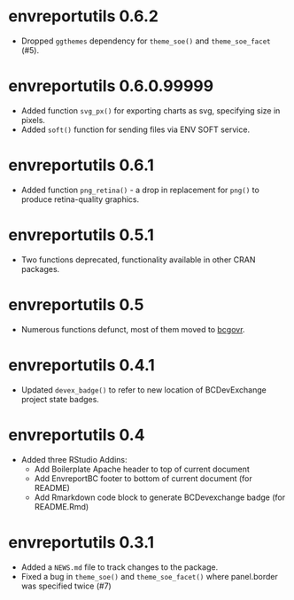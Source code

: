 # envreportutils 0.6.2

* Dropped `ggthemes` dependency for `theme_soe()` and `theme_soe_facet` (#5).

# envreportutils 0.6.0.99999

* Added function `svg_px()` for exporting charts as svg, specifying size in pixels.
* Added `soft()` function for sending files via ENV SOFT service.

# envreportutils 0.6.1

* Added function `png_retina()` - a drop in replacement for `png()` to produce 
retina-quality graphics.

# envreportutils 0.5.1

* Two functions deprecated, functionality available in other CRAN packages.

# envreportutils 0.5

* Numerous functions defunct, most of them moved to [bcgovr](https://github.com/bcgov/bcgovr).

# envreportutils 0.4.1

* Updated `devex_badge()` to refer to new location of BCDevExchange project state badges. 

# envreportutils 0.4

* Added three RStudio Addins:
  - Add Boilerplate Apache header to top of current document
  - Add EnvreportBC footer to bottom of current document (for README)
  - Add Rmarkdown code block to generate BCDevexchange badge (for README.Rmd)

# envreportutils 0.3.1

* Added a `NEWS.md` file to track changes to the package.
* Fixed a bug in `theme_soe()` and `theme_soe_facet()` where panel.border was specified twice (#7)
